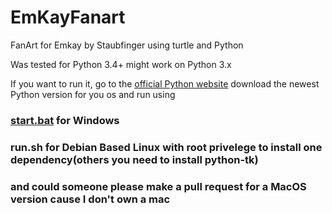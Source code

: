 # EmKayFanart
FanArt for Emkay by Staubfinger using turtle and Python

Was tested for Python 3.4+ might work on Python 3.x

If you want to run it, go to the [official Python website](https://python.org) download the newest Python version for you os and run using

### [start.bat](/start.bat) for Windows
### run.sh for Debian Based Linux with root privelege to install one dependency(others you need to install python-tk)
### and could someone please make a pull request for a MacOS version cause I don't own a mac

